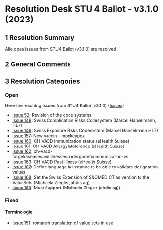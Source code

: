# Resolution Desk STU 4 Ballot - v3.1.0 (2023)

## 1 Resolution Summary
Alle open issues from STU4 Ballot (v3.1.0) are resolved

## 2 General Comments


## 3 Resolution Categories

### Open
Here the resulting issues from STU4 Ballot (v3.1.0) ([Issues](https://github.com/hl7ch/ch-vacd/labels/ballot%20v3.1.0%20-%20STU%204))
* [Issue 52](https://github.com/hl7ch/ch-vacd/issues/52): Revision of the code systems
* [Issue 148](https://github.com/hl7ch/ch-vacd/issues/148): Swiss Complication Risks Codesystem (Marcel Hanselmann, HL7)
* [Issue 149](https://github.com/hl7ch/ch-vacd/issues/149): Swiss Exposure Risks Codesystem (Marcel Hanselmann HL7)
* [Issue 157](https://github.com/hl7ch/ch-vacd/issues/157): New vaccin - monkeypox
* [Issue 160](https://github.com/hl7ch/ch-vacd/issues/160): CH VACD Immunization.status (eHealth Suisse)
* [Issue 161](https://github.com/hl7ch/ch-vacd/issues/161): CH VACD AllergyIntolerance (eHealth Suisse)
* [Issue 162](https://github.com/hl7ch/ch-vacd/issues/162): ch-vacd-targetdiseasesandillnessesundergoneforimmunization-vs
* [Issue 163](https://github.com/hl7ch/ch-vacd/issues/163): CH VACD Past Illness (eHealth Suisse)
* [Issue 167](https://github.com/hl7ch/ch-vacd/issues/167): Define language in instance to be able to validate designation values
* [Issue 168](https://github.com/hl7ch/ch-vacd/issues/168): Set the Swiss Extension of SNOMED CT as version to the ValueSets (Michaela Ziegler, ahdis ag) 
* [Issue 169](https://github.com/hl7ch/ch-vacd/issues/169): Must Support (Michaela Ziegler (ahdis ag)) 

### Fixed

#### Terminologie
* [Issue 151](https://github.com/hl7ch/ch-vacd/issues/151): romansh translation of value sets in use
